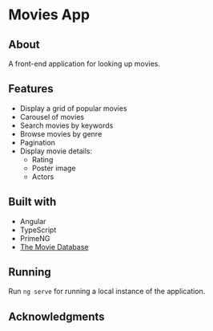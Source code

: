 # Movies App

## About

A front-end application for looking up movies.

## Features

- Display a grid of popular movies
- Carousel of movies
- Search movies by keywords
- Browse movies by genre
- Pagination
- Display movie details:
  - Rating
  - Poster image
  - Actors

## Built with

- Angular
- TypeScript
- PrimeNG
- [The Movie Database](https://www.themoviedb.org/)

## Running

Run `ng serve` for running a local instance of the application.

## Acknowledgments
